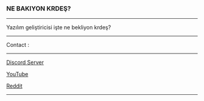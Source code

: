 ### NE BAKIYON KRDEŞ?
--------------------------------------------------------------------------------

Yazılım geliştiricisi işte ne bekliyon krdeş?

--------------------------------------------------------------------------------

Contact : 

--------------------------------------------------------------------------------

[Discord Server](https://discord.gg/8vkXHpdw8t)

[YouTube](https://www.youtube.com/channel/UChdxoEP8JjY29xKGp9hA0Ow)

[Reddit](https://www.reddit.com/user/muhammed_ali_mqs)

--------------------------------------------------------------------------------
